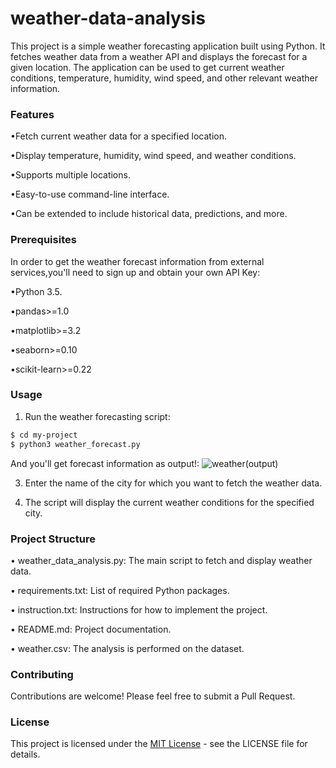 # weather-data-analysis
This project is a simple weather forecasting application built using Python. It fetches weather data from a weather API and displays the forecast for a given location. The application can be used to get current weather conditions, temperature, humidity, wind speed, and other relevant weather information.

### Features
•Fetch current weather data for a specified location.

•Display temperature, humidity, wind speed, and weather conditions.

•Supports multiple locations.

•Easy-to-use command-line interface.

•Can be extended to include historical data, predictions, and more.

### Prerequisites
In order to get the weather forecast information from external services,you'll need to sign up and obtain your own API Key:

•Python 3.5.

•pandas>=1.0

•matplotlib>=3.2

•seaborn>=0.10

•scikit-learn>=0.22

### Usage
1. Run the weather forecasting script:
```sh
$ cd my-project
$ python3 weather_forecast.py
```
And you'll get forecast information as output!:
![weather(output)](https://github.com/KrishnaveniGarla/weather-data-analysis/assets/170930248/1d398876-8e65-48e8-8bb9-7a0e8399c9ea)

3. Enter the name of the city for which you want to fetch the weather data.

4. The script will display the current weather conditions for the specified city.

### Project Structure

• weather_data_analysis.py: The main script to fetch and display weather data.

• requirements.txt: List of required Python packages.

• instruction.txt: Instructions for how to implement the project.

• README.md: Project documentation.

• weather.csv: The analysis is performed on the dataset.

### Contributing

Contributions are welcome! Please feel free to submit a Pull Request.

### License

This project is licensed under the [MIT License](https://github.com/KrishnaveniGarla/weather-data-analysis/blob/main/LICENSE) - see the LICENSE file for details.


